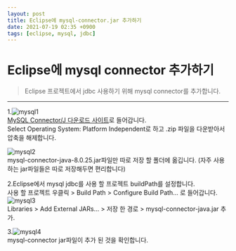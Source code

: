 ```yaml
---
layout: post
title: Eclipse에 mysql-connector.jar 추가하기
date: 2021-07-19 02:35 +0900
tags: [eclipse, mysql, jdbc]
---
```


# Eclipse에 mysql connector 추가하기
>Eclipse 프로젝트에서 jdbc 사용하기 위해 mysql connector를 추가합니다.

***

1.![mysql1](https://user-images.githubusercontent.com/23252539/126076418-fc18aac1-1abc-4b45-9ec6-2da527462577.jpg)  
[MySQL Connector/J 다운로드 사이트](https://dev.mysql.com/downloads/connector/j/#downloads)로 들어갑니다.  
Select Operating System: Platform Independent로 하고 .zip 파일을 다운받아서 압축을 해제합니다.  

![mysql2](https://user-images.githubusercontent.com/23252539/126076429-d8c1a8ed-8bb7-4f4e-8728-beb776611032.jpg)  
mysql-connector-java-8.0.25.jar파일만 따로 저장 할 폴더에 옮깁니다. (자주 사용하는 jar파일들은 따로 저장해두면 편리합니다)  

2.Eclipse에서 mysql jdbc를 사용 할 프로젝트 buildPath를 설정합니다.  
사용 할 프로젝트 우클릭 > Build Path > Configure Build Path... 로 들어갑니다.  
![mysql3](https://user-images.githubusercontent.com/23252539/126076741-052af822-51bc-4cb9-8c33-a3d872f37d95.jpg)  
Libraries > Add External JARs... > 저장 한 경로 > mysql-connector-java.jar 추가.

3.![mysql4](https://user-images.githubusercontent.com/23252539/126076826-61d91509-68b6-4947-ba42-aebe3a8babd7.JPG)  
mysql-connector jar파일이 추가 된 것을 확인합니다.